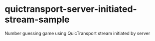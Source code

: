 # quictransport-server-initiated-stream-sample
Number guessing game using QuicTransport stream initiated by server
